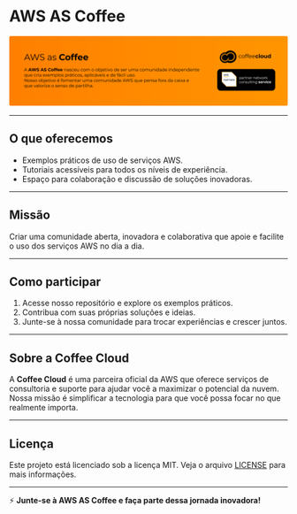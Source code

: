 # AWS AS Coffee

<a href="https://coffeecloud.consulting">
<img src="https://raw.githubusercontent.com/awsascoffee/aws-lightsail/refs/heads/main/.github/banner.png" alt="Project Banner"/></a><br/>


---

## O que oferecemos
- Exemplos práticos de uso de serviços AWS.
- Tutoriais acessíveis para todos os níveis de experiência.
- Espaço para colaboração e discussão de soluções inovadoras.

---

## Missão
Criar uma comunidade aberta, inovadora e colaborativa que apoie e facilite o uso dos serviços AWS no dia a dia.

---

## Como participar
1. Acesse nosso repositório e explore os exemplos práticos.
2. Contribua com suas próprias soluções e ideias.
3. Junte-se à nossa comunidade para trocar experiências e crescer juntos.

---

## Sobre a Coffee Cloud
A **Coffee Cloud** é uma parceira oficial da AWS que oferece serviços de consultoria e suporte para ajudar você a maximizar o potencial da nuvem. Nossa missão é simplificar a tecnologia para que você possa focar no que realmente importa.

---

## Licença
Este projeto está licenciado sob a licença MIT. Veja o arquivo [LICENSE](LICENSE) para mais informações.

---

⚡ **Junte-se à AWS AS Coffee e faça parte dessa jornada inovadora!**

